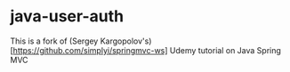 # java-user-auth

This is a fork of (Sergey Kargopolov's)[https://github.com/simplyi/springmvc-ws] Udemy tutorial on Java Spring MVC
